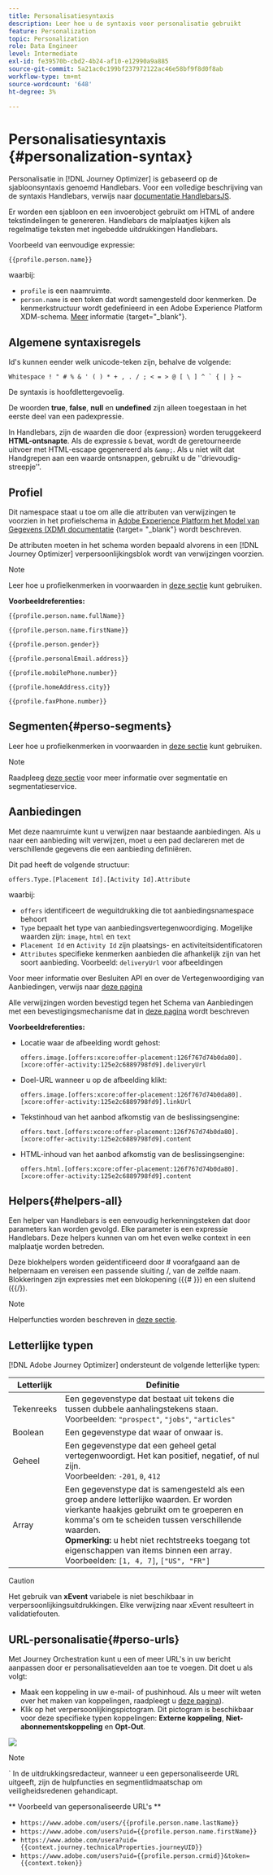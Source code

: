 ```yaml
---
title: Personalisatiesyntaxis
description: Leer hoe u de syntaxis voor personalisatie gebruikt
feature: Personalization
topic: Personalization
role: Data Engineer
level: Intermediate
exl-id: fe39570b-cbd2-4b24-af10-e12990a9a885
source-git-commit: 5a21ac0c199bf237972122ac46e58bf9f8d0f8ab
workflow-type: tm+mt
source-wordcount: '648'
ht-degree: 3%

---
```


# Personalisatiesyntaxis {#personalization-syntax}

Personalisatie in [!DNL Journey Optimizer] is gebaseerd op de sjabloonsyntaxis genoemd Handlebars.
Voor een volledige beschrijving van de syntaxis Handlebars, verwijs naar [documentatie HandlebarsJS](https://handlebarsjs.com/).

Er worden een sjabloon en een invoerobject gebruikt om HTML of andere tekstindelingen te genereren. Handlebars de malplaatjes kijken als regelmatige teksten met ingebedde uitdrukkingen Handlebars.

Voorbeeld van eenvoudige expressie:

`{{profile.person.name}}`

waarbij:

* `profile` is een naamruimte.
* `person.name` is een token dat wordt samengesteld door kenmerken. De kenmerkstructuur wordt gedefinieerd in een Adobe Experience Platform XDM-schema. [Meer](https://experienceleague.adobe.com/docs/experience-platform/xdm/home.html?lang=nl) informatie {target=&quot;_blank&quot;}.

## Algemene syntaxisregels

Id&#39;s kunnen eender welk unicode-teken zijn, behalve de volgende:

```
Whitespace ! " # % & ' ( ) * + , . / ; < = > @ [ \ ] ^ ` { | } ~
```

De syntaxis is hoofdlettergevoelig.

De woorden **true**, **false**, **null** en **undefined** zijn alleen toegestaan in het eerste deel van een padexpressie.

In Handlebars, zijn de waarden die door {expression} worden teruggekeerd **HTML-ontsnapte**. Als de expressie `&` bevat, wordt de geretourneerde uitvoer met HTML-escape gegenereerd als `&amp;`. Als u niet wilt dat Handgrepen aan een waarde ontsnappen, gebruikt u de &#39;&#39;drievoudig-streepje&#39;&#39;.

## Profiel

Dit namespace staat u toe om alle die attributen van verwijzingen te voorzien in het profielschema in [Adobe Experience Platform het Model van Gegevens (XDM) documentatie](https://experienceleague.adobe.com/docs/experience-platform/xdm/home.html) {target= &quot;_blank&quot;} wordt beschreven.

De attributen moeten in het schema worden bepaald alvorens in een [!DNL Journey Optimizer] verpersoonlijkingsblok wordt van verwijzingen voorzien.

>[!NOTE]
>
>Leer hoe u profielkenmerken in voorwaarden in [deze sectie](functions/helpers.md#if-function) kunt gebruiken.

**Voorbeeldreferenties:**

`{{profile.person.name.fullName}}`

`{{profile.person.name.firstName}}`

`{{profile.person.gender}}`

`{{profile.personalEmail.address}}`

`{{profile.mobilePhone.number}}`

`{{profile.homeAddress.city}}`

`{{profile.faxPhone.number}}`

## Segmenten{#perso-segments}

Leer hoe u profielkenmerken in voorwaarden in [deze sectie](functions/helpers.md#if-function) kunt gebruiken.

>[!NOTE]
>Raadpleeg [deze sectie](../segment/about-segments.md) voor meer informatie over segmentatie en segmentatieservice.

## Aanbiedingen

Met deze naamruimte kunt u verwijzen naar bestaande aanbiedingen.
Als u naar een aanbieding wilt verwijzen, moet u een pad declareren met de verschillende gegevens die een aanbieding definiëren.

Dit pad heeft de volgende structuur:

`offers.Type.[Placement Id].[Activity Id].Attribute`

waarbij:

* `offers` identificeert de weguitdrukking die tot aanbiedingsnamespace behoort
* `Type`  bepaalt het type van aanbiedingsvertegenwoordiging. Mogelijke waarden zijn: `image`, `html` en `text`
* `Placement Id` en  `Activity Id` zijn plaatsings- en activiteitsidentificatoren
* `Attributes` specifieke kenmerken aanbieden die afhankelijk zijn van het soort aanbieding. Voorbeeld: `deliveryUrl` voor afbeeldingen

Voor meer informatie over Besluiten API en over de Vertegenwoordiging van Aanbiedingen, verwijs naar [deze pagina](../../using/offers/api-reference/decisions-api/deliver-offers.md)

Alle verwijzingen worden bevestigd tegen het Schema van Aanbiedingen met een bevestigingsmechanisme dat in [deze pagina](personalization-validation.md) wordt beschreven

**Voorbeeldreferenties:**

* Locatie waar de afbeelding wordt gehost:

   `offers.image.[offers:xcore:offer-placement:126f767d74b0da80].[xcore:offer-activity:125e2c6889798fd9].deliveryUrl`

* Doel-URL wanneer u op de afbeelding klikt:

   `offers.image.[offers:xcore:offer-placement:126f767d74b0da80].[xcore:offer-activity:125e2c6889798fd9].linkUrl`

* Tekstinhoud van het aanbod afkomstig van de beslissingsengine:

   `offers.text.[offers:xcore:offer-placement:126f767d74b0da80].[xcore:offer-activity:125e2c6889798fd9].content`

* HTML-inhoud van het aanbod afkomstig van de beslissingsengine:

   `offers.html.[offers:xcore:offer-placement:126f767d74b0da80].[xcore:offer-activity:125e2c6889798fd9].content`


## Helpers{#helpers-all}

Een helper van Handlebars is een eenvoudig herkenningsteken dat door parameters kan worden gevolgd.
Elke parameter is een expressie Handlebars. Deze helpers kunnen van om het even welke context in een malplaatje worden betreden.

Deze blokhelpers worden geïdentificeerd door # voorafgaand aan de helpernaam en vereisen een passende sluiting /, van de zelfde naam.
Blokkeringen zijn expressies met een blokopening ({{# }}) en een sluitend ({{/}).


>[!NOTE]
>
>Helperfuncties worden beschreven in [deze sectie](functions/helpers.md).

## Letterlijke typen

[!DNL Adobe Journey Optimizer] ondersteunt de volgende letterlijke typen:

| Letterlijk | Definitie |
| ------- | ---------- |
| Tekenreeks | Een gegevenstype dat bestaat uit tekens die tussen dubbele aanhalingstekens staan. <br>Voorbeelden: `"prospect"`, `"jobs"`, `"articles"` |
| Boolean | Een gegevenstype dat waar of onwaar is. |
| Geheel | Een gegevenstype dat een geheel getal vertegenwoordigt. Het kan positief, negatief, of nul zijn. <br>Voorbeelden: `-201`, `0`, `412` |
| Array | Een gegevenstype dat is samengesteld als een groep andere letterlijke waarden. Er worden vierkante haakjes gebruikt om te groeperen en komma&#39;s om te scheiden tussen verschillende waarden. <br> **Opmerking:** u hebt niet rechtstreeks toegang tot eigenschappen van items binnen een array. <br> Voorbeelden: `[1, 4, 7]`, `["US", "FR"]` |

>[!CAUTION]
>
>Het gebruik van **xEvent** variabele is niet beschikbaar in verpersoonlijkingsuitdrukkingen. Elke verwijzing naar xEvent resulteert in validatiefouten.

## URL-personalisatie{#perso-urls}

Met Journey Orchestration kunt u een of meer URL&#39;s in uw bericht aanpassen door er personalisatievelden aan toe te voegen. Dit doet u als volgt:

* Maak een koppeling in uw e-mail- of pushinhoud. Als u meer wilt weten over het maken van koppelingen, raadpleegt u [deze pagina](../message-tracking#insert-links)).
* Klik op het verpersoonlijkingspictogram. Dit pictogram is beschikbaar voor deze specifieke typen koppelingen: **Externe koppeling**, **Niet-abonnementskoppeling** en **Opt-Out**.

![](assets/perso-url.png)

>[!NOTE]
>`
>In de uitdrukkingsredacteur, wanneer u een gepersonaliseerde URL uitgeeft, zijn de hulpfuncties en segmentlidmaatschap om veiligheidsredenen gehandicapt.

** Voorbeeld van gepersonaliseerde URL&#39;s **

* `https://www.adobe.com/users/{{profile.person.name.lastName}}`
* `https://www.adobe.com/users?uid={{profile.person.name.firstName}}`
* `https://www.adobe.com/usera?uid={{context.journey.technicalProperties.journeyUID}}`
* `https://www.adobe.com/users?uid={{profile.person.crmid}}&token={{context.token}}`

